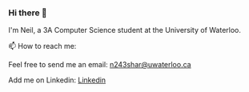 ### Hi there 👋

I'm Neil, a 3A Computer Science student at the University of Waterloo.


📫 How to reach me:

   Feel free to send me an email: [n243shar@uwaterloo.ca](mailto:n243shar@uwaterloo.ca)
   
   Add me on Linkedin: [Linkedin](https://www.linkedin.com/in/neil-sharma123/)
 
<!--
**neilsharma2003/neilsharma2003** is a ✨ _special_ ✨ repository because its `README.md` (this file) appears on your GitHub profile.

Here are some ideas to get you started:

- 🔭 I’m currently working on ...
- 🌱 I’m currently learning ...
- 👯 I’m looking to collaborate on ...
- 🤔 I’m looking for help with ...
- 💬 Ask me about ...
- 📫 How to reach me: ...
- 😄 Pronouns: ...
- ⚡ Fun fact: ...
-->
